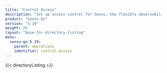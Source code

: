 ```yaml
---
title: "Control Access"
description: "Set up access control for Sensu, the flexible observability pipeline. Read these documents to authenticate to Sensu and authorize access for Sensu users."
product: "Sensu Go"
version: "5.19"
weight: 20
layout: "base-for-directory-listing"
menu:
  sensu-go-5.19:
    parent: operations
    identifier: control-access
---
```


{{< directoryListing >}}
